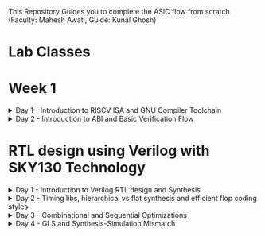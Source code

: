 This Repository Guides you to complete the ASIC flow from scratch (Faculty: Mahesh Awati, Guide: Kunal Ghosh)

# Lab Classes 
# Week 1
<details>
  <summary> Day 1 - Introduction to RISCV ISA and GNU Compiler Toolchain </summary>
  <br>



## C program That calculates sum from 1 to N
____Compiling it using C compiler____
```
gcc sum1ton.c 
./a.out
```

![sum1ton](https://github.com/ramdev604/pes_asic_class/assets/43489027/e8bd87eb-8e11-4623-a420-0eefff9888cc)

____Compiling using RISCV compiler____
```
riscv64-unknown-elf-gcc -O1 -mabi=lp64 -march=rv64i -o sum1ton.o sum1ton.c
spike pk sum1ton.o
riscv64-unknown-elf-objdump -d 1_to_N.o | less (in new tab)
```
## Spike Simulation

![spike1](https://github.com/ramdev604/pes_asic_class/assets/43489027/ae1e51b5-80fd-4633-8f3b-6884fbaf1316)

## Write a C program for Signed And Unsigned Numbers 
![unsigned](https://github.com/ramdev604/pes_asic_class/assets/43489027/474784ca-5318-4a01-abd9-995b25a5eaff)



```
vim unsignedHighest.c
riscv64-unknown-elf-gcc -Ofast -mabi=lp64 -march=rv64i -o unsignedHighest.o unsignedHighest.c
spike pk unsignedHighest.o
```
![WhatsApp Image 2023-08-21 at 22 56 11](https://github.com/ramdev604/pes_asic_class/assets/43489027/55e39c44-6d41-405c-b23c-ce8dd7204f6d)





## For the signed number 

  ![3](https://github.com/ramdev604/pes_asic_class/assets/43489027/dcecc5ae-fe61-4a96-bab9-8889851ad0fe)



```
vim signedHighest.c
riscv64-unknown-elf-gcc -Ofast -mabi=lp64 -march=rv64i -o signedHighest.o signedHighest.c
spike pk signedHighest.o
```

![4](https://github.com/ramdev604/pes_asic_class/assets/43489027/5e15b6ff-edb2-43c4-acce-e382fc390a72)
</details>

<details>
  <summary> Day 2 - Introduction to ABI and Basic Verification Flow </summary>
  <br>

# Introduction to ABI and basic verification flow

### Download the load.S , 1to9_count.c files from 
https://github.com/kunalg123/riscv_workshop_collaterals/tree/master/labs




```
cat 1to9_custom.c
cat load.S
```



![ss1](https://github.com/ramdev604/pes_asic_class/assets/43489027/087362a5-5c13-4923-a2a2-a0ffbd3c02a0)


![3](https://github.com/ramdev604/pes_asic_class/assets/43489027/832a281f-0b6f-4d96-bfed-a3d324d1a56e)

```
riscv64-unknown-elf-gcc -Ofast -mabi=lp64 -march=rv64i -o 1to9_custom.o 1to9_custom.c load.S
spike pk 1to9_custom.o
riscv64-unknown-elf-objdump -d 1to9_custom.o | less
```

## Spike Simulation

![Screenshot from 2023-08-21 09-10-32](https://github.com/ramdev604/pes_asic_class/assets/43489027/64e49c93-a6e6-42f4-a187-1c789809ce21)
</details>

#  RTL design using Verilog with SKY130 Technology 

<details>
  <summary> Day 1 - Introduction to Verilog RTL design and Synthesis</summary>
  <br>

## Task 1
## Loading a mux and it's testbench into iverilog 
  ```
    sudo -i
    cd /home
    cd ramdev
    cd VLSI
    cd sky130RTLDesignAndSynthesisWorkshop
    cd verilog_files
  ```
![gtk](https://github.com/ramdev604/pes_asic_class/assets/43489027/66d33e8d-f382-48ed-8b72-9988a1de738d)

![GTK1](https://github.com/ramdev604/pes_asic_class/assets/43489027/58800e3e-ea20-47cb-b6ff-57cca7781373)

## Task 2
## Labs using Yosys and Sky130 PDKs

```
read_liberty -lib ../lib/sky130_fd_sc_hd__tt_025C_1v80.lib
read_verilog good_mux.v
synth -top good_mux 
abc -liberty ../lib/sky130_fd_sc_hd__tt_025C_1v80.lib
show
```
![yosys](https://github.com/ramdev604/pes_asic_class/assets/43489027/785a7786-3069-49f5-ae7a-bec890e9bb14)

![yosys1](https://github.com/ramdev604/pes_asic_class/assets/43489027/48dbaf4a-f863-45fb-8caa-d5ed151e9749)

## Writing a netlist for the verilog code
![yosys2](https://github.com/ramdev604/pes_asic_class/assets/43489027/a7349e48-c321-4551-b50d-5d1ebb223bc4)
![yosys3](https://github.com/ramdev604/pes_asic_class/assets/43489027/422411fc-9ac3-48c3-a4b2-c47e569d439d)
![yosys4](https://github.com/ramdev604/pes_asic_class/assets/43489027/09531182-0212-463e-a6c1-2d60823eaa8f)
![yosys5](https://github.com/ramdev604/pes_asic_class/assets/43489027/217e8779-951f-4b4f-832f-e910dcea8f61)
</details>

<details>
  <summary> Day 2 - Timing libs, hierarchical vs flat synthesis and efficient flop coding styles </summary>
  <br>

## Introduction to .lib

## Task 1
### Command to invoke sky130_fd_sc_hd__tt_025C_1v80.lib file 

```
 vim ../lib/sky130_fd_sc_hd__tt_025C_1v80.lib
```

![T1_1](https://github.com/ramdev604/pes_asic_class/assets/43489027/f4dad528-775e-4d81-ade2-478881e7b74e)
![T1_2](https://github.com/ramdev604/pes_asic_class/assets/43489027/f2381deb-d0ee-4333-aee2-0daded1f5bad)
![T1_3](https://github.com/ramdev604/pes_asic_class/assets/43489027/8ffd0c36-f3d2-4f4f-b0e6-02088b677bfe)
![T1_4](https://github.com/ramdev604/pes_asic_class/assets/43489027/d596dcda-df77-4493-b899-dd9a2c7fbad1)

## Task 2
## Hier synthesis flat synthesis 

```
yosys
read_liberty -lib ../lib//sky130_fd_sc_hd__tt_025C_1v80.lib
read_verilog multiple_modules.v
synth -top multiple_modules
abc -liberty ../lib/sky130_fd_sc_hd__tt_025C_1v80.lib
show multiple_modules
```
![yosys1](https://github.com/ramdev604/pes_asic_class/assets/43489027/35b51b32-b8a7-460d-be27-fdb1c72e84a7)
![yosys2](https://github.com/ramdev604/pes_asic_class/assets/43489027/621d0260-b681-4541-9c50-2ab36208be5c)

```
write_verilog multiple_modules_hier.v
!vim multiple_modules_hier.v 
```
![T2_1](https://github.com/ramdev604/pes_asic_class/assets/43489027/be2f74ac-9e20-4bc1-8333-59d82eb4cc1d)
![T2_2](https://github.com/ramdev604/pes_asic_class/assets/43489027/1861bbee-4e6b-4597-a85f-b71e601c6453)

## Task 3

## Various Flop Coding Styles and optimization

### For asynchronous reset
```
iverilog dff_asyncres.v tb_dff_asyncres.v
./a.out
gtkwave tb_dff_asyncres.vcd 
```
![GTK1](https://github.com/ramdev604/pes_asic_class/assets/43489027/3e7479ed-f378-44b5-ad33-ac575d35e8c0)

![GTK2](https://github.com/ramdev604/pes_asic_class/assets/43489027/3f973171-b9a8-48a9-aa19-6c613fbd8547)

### For asynchronous set
```
iverilog dff_async_set.v tb_dff_async_set.v
./a.out
gtkwave tb_dff_async_set.vcd
```
![GTK3](https://github.com/ramdev604/pes_asic_class/assets/43489027/39762c4c-4222-419d-a803-e71cf9120539)

### For Synchronous reset
```
iverilog dff_syncres.v tb_dff_syncres.v
./a.out
gtkwave tb_dff_syncres.vcd 
```
![GTK4](https://github.com/ramdev604/pes_asic_class/assets/43489027/c18cf3c9-ac8a-48c2-bc30-ca150a926f06)

## Task 4
### Synthesizing all 3 codes using yosys

```
yosys
read_liberty -lib ../lib/sky130_fd_sc_hd__tt_025C_1v80.lib
read_verilog dff_asyncres.v
synth -top dff_asyncres
dfflibmap -liberty ../lib/sky130_fd_sc_hd__tt_025C_1v80.lib
abc -liberty ../lib//sky130_fd_sc_hd__tt_025C_1v80.lib
show
```
![yosys3](https://github.com/ramdev604/pes_asic_class/assets/43489027/20574c1f-0f00-470b-bc64-0c113fb19d9a)
![yosys4](https://github.com/ramdev604/pes_asic_class/assets/43489027/fc768d3e-11df-4167-b955-fb25e1ca9ebc)

```
read_verilog dff_async_set.v
synth -top dff_async_set
dfflibmap -liberty ../lib//sky130_fd_sc_hd__tt_025C_1v80.lib
abc -liberty ../lib/sky130_fd_sc_hd__tt_025C_1v80.lib
show
```
![yosys5](https://github.com/ramdev604/pes_asic_class/assets/43489027/6da8c888-5126-4150-967b-02fd0eb09321)

```
read_verilog dff_syncres.v
synth -top dff_syncres
dfflibmap -liberty ../lib/sky130_fd_sc_hd__tt_025C_1v80.lib
abc -liberty ../lib/sky130_fd_sc_hd__tt_025C_1v80.lib
show
```
![yosys6](https://github.com/ramdev604/pes_asic_class/assets/43489027/36ffdba6-d323-4b7c-b35a-2d1335590fc0)
</details>

<details>
  <summary> Day 3 - Combinational and Sequential Optimizations </summary>
  <br>

# Introduction to optimizations
## Combinational logic optimizations
**opt_check1.v**
```
read_liberty -lib ../lib/sky130_fd_sc_hd__tt_025C_1v80.lib  
read_verilog opt_check.v
synth -top opt_check
opt_clean -purge
abc -liberty ../lib/sky130_fd_sc_hd__tt_025C_1v80.lib
show
```
![d3_1](https://github.com/ramdev604/pes_asic_class/assets/43489027/720c5d35-658d-44ce-b783-d5a0bbe86c43)

**opt_check2.v**
```
read_liberty -lib ../lib/sky130_fd_sc_hd__tt_025C_1v80.lib  
read_verilog opt_check2.v
synth -top opt_check2
opt_clean -purge
abc -liberty ../lib/sky130_fd_sc_hd__tt_025C_1v80.lib
show
```
![d3_2](https://github.com/ramdev604/pes_asic_class/assets/43489027/dfef47fa-e098-4169-ba53-3e8a6496eaa5)


**opt_check3.v**

```
read_liberty -lib ../lib/sky130_fd_sc_hd__tt_025C_1v80.lib  
read_verilog opt_check3.v
synth -top opt_check3
opt_clean -purge
abc -liberty ../lib/sky130_fd_sc_hd__tt_025C_1v80.lib
show
```
![d3_3](https://github.com/ramdev604/pes_asic_class/assets/43489027/b73fb517-2326-4d47-a84e-9150dac46db1)

**multiple_module_opt.v**
```
read_liberty -lib ../lib/sky130_fd_sc_hd__tt_025C_1v80.lib  
read_verilog multiple_module_opt.v
synth -top multiple_module_opt
flatten
opt_clean -purge
abc -liberty ../lib/sky130_fd_sc_hd__tt_025C_1v80.lib
show
```
![d3_4](https://github.com/ramdev604/pes_asic_class/assets/43489027/b23df09a-3e79-4a4c-8a6e-76aae68ba1f0)

# Sequential logic optimizations
**dff_const1.v**

```
iverilog dff_const1.v tb_dff_const1.v
./a.out
gtkwave tb_dff_const1.vcd
```
![diff_term](https://github.com/ramdev604/pes_asic_class/assets/43489027/80f2ea14-7c70-482a-8f8e-2b8b76e66b8b)
![diff1_gtk](https://github.com/ramdev604/pes_asic_class/assets/43489027/cd615e5b-9e2d-4250-8b67-b1dfb5fc416c)


**Synthesis**
```
  read_liberty -lib ../lib/sky130_fd_sc_hd__tt_025C_1v80.lib  
  read_verilog dff_const1.v
  synth -top dff_const1
  dfflibmap -liberty ../lib/sky130_fd_sc_hd__tt_025C_1v80.lib 
  abc -liberty ../lib/sky130_fd_sc_hd__tt_025C_1v80.lib
  show
```
![diff1_yosys](https://github.com/ramdev604/pes_asic_class/assets/43489027/0e5fac57-121a-4341-a4de-99ba74871b1c)

**dff_const2.v**
``` v
module dff_const2(input clk, input reset, output reg q);
always @(posedge clk, posedge reset)
begin
	if(reset)
		q <= 1'b1;
	else
		q <= 1'b1;
end

endmodule
```
**Simulate**
```
iverilog dff_const1.v tb_dff_const2.v
./a.out
gtkwave tb_dff_const2.vcd
```
![diff2_gtk](https://github.com/ramdev604/pes_asic_class/assets/43489027/a4feb46c-82bb-4919-b5a8-e156d92a85fe)


**Synthesis**
```
  read_liberty -lib ../lib/sky130_fd_sc_hd__tt_025C_1v80.lib  
  read_verilog dff_const2.v
  synth -top dff_const2
  dfflibmap -liberty ../lib/sky130_fd_sc_hd__tt_025C_1v80.lib 
  abc -liberty ../lib/sky130_fd_sc_hd__tt_025C_1v80.lib
  show
```
![diff2_yosys](https://github.com/ramdev604/pes_asic_class/assets/43489027/50871366-9725-4080-a99a-f8aa9f3934fe)

**dff_const3.v**
``` v
module dff_const3(input clk, input reset, output reg q);
reg q1;

always @(posedge clk, posedge reset)
begin
	if(reset)
	begin
		q <= 1'b1;
		q1 <= 1'b0;
	end
	else
	begin
		q1 <= 1'b1;
		q <= q1;
	end
end

endmodule
```

**Simulate**
```
iverilog dff_const3.v tb_dff_const2.v
./a.out
gtkwave tb_dff_const3.vcd
```
![diff3_term](https://github.com/ramdev604/pes_asic_class/assets/43489027/1fbd83d9-44cb-40c4-9709-20245fcbde73)
![diff3_gtk](https://github.com/ramdev604/pes_asic_class/assets/43489027/fe97d6f2-4ceb-414c-9d64-209dcc73b88b)


**Synthesis**
```
  read_liberty -lib ../lib/sky130_fd_sc_hd__tt_025C_1v80.lib  
  read_verilog dff_const3.v
  synth -top dff_const3
  dfflibmap -liberty ../lib/sky130_fd_sc_hd__tt_025C_1v80.lib 
  abc -liberty ../lib/sky130_fd_sc_hd__tt_025C_1v80.lib
  show
```
![diff3_yosys](https://github.com/ramdev604/pes_asic_class/assets/43489027/c8aa6825-ccee-447d-b900-5e042bc7de6e)

# Sequential optimzations for unused outputs
**counter_opt.v**
``` v
module counter_opt (input clk , input reset , output q);
reg [2:0] count;
assign q = count[0];

always @(posedge clk ,posedge reset)
begin
	if(reset)
		count <= 3'b000;
	else
		count <= count + 1;
end

endmodule
```
**Synthesis**
```
  read_liberty -lib ../lib/sky130_fd_sc_hd__tt_025C_1v80.lib  
  read_verilog counter_opt.v
  synth -top counter_opt
  dfflibmap -liberty ../lib/sky130_fd_sc_hd__tt_025C_1v80.lib 
  abc -liberty ../lib/sky130_fd_sc_hd__tt_025C_1v80.lib
  show
```

![counter1](https://github.com/ramdev604/pes_asic_class/assets/43489027/9ca788d8-df6c-42ec-8c38-7e7365847835)

**counter_opt2.v**
``` v
module counter_opt (input clk , input reset , output q);
reg [2:0] count;
assign q = (count[2:0] == 3'b100);

always @(posedge clk ,posedge reset)
begin
	if(reset)
		count <= 3'b000;
	else
		count <= count + 1;
end

endmodule
```
**Synthesis**
```
  read_liberty -lib ../lib/sky130_fd_sc_hd__tt_025C_1v80.lib  
  read_verilog counter_opt2.v
  synth -top counter_opt
  dfflibmap -liberty ../lib/sky130_fd_sc_hd__tt_025C_1v80.lib 
  abc -liberty ../lib/sky130_fd_sc_hd__tt_025C_1v80.lib
  show
```
![counter2](https://github.com/ramdev604/pes_asic_class/assets/43489027/24099692-4d86-4a73-b2de-0c1b91746b4a)
</details>

<details>
  <summary> Day 4 - GLS and Synthesis-Simulation Mismatch </summary>
  <br>
	
**ternary_operator_mux.v**
	
**Simulation**
```
iverilog ternary_operator_mux.v tb_ternary_operator_mux.v
./a.out
gtkwave tb_ternary_operator_mux.vcd
```
![ter1_term](https://github.com/ramdev604/pes_asic_class/assets/43489027/900a9cb5-85e2-4797-a165-c27af974e889)
![ter1_gtk](https://github.com/ramdev604/pes_asic_class/assets/43489027/9e39892c-8035-4dc9-b1d4-d8c132062e73)


**Synthesis**
```
read_liberty -lib ../lib/sky130_fd_sc_hd__tt_025C_1v80.lib
read_verilog ternary_operator_mux.v
synth -top ternary_operator_mux
abc -liberty ../lib/sky130_fd_sc_hd__tt_025C_1v80.lib
write_verilog -noattr ternary_operator_mux_netlist.v
show
```
![ter1_yosys](https://github.com/ramdev604/pes_asic_class/assets/43489027/9ecade19-4573-47bd-a784-b95b41c5d007)

**GLS**
To to Gate level simulation, Invoke iverilog with verilog modules
```
iverilog ../my_lib/verilog_model/primitives.v ../my_lib/verilog_model/sky130_fd_sc_hd.v ternary_operator_mux_netlist.v tb_ternary_operator_mux.v
./a.out
gtkwave tb_ternary_operator_mux.vcd
```
![gls_gtk](https://github.com/ramdev604/pes_asic_class/assets/43489027/ee6d00a6-a190-4175-8610-a64ba8d04e76)


** bad_mux.v**
``` v
module bad_mux (input i0 , input i1 , input sel , output reg y);
always @ (sel)
begin
	if(sel)
		y <= i1;
	else 
		y <= i0;
end
endmodule
```
**RTL Simulation**
```
iverilog bad_mux.v tb_bad_mux.v
./a.out
gtkwave tb_bad_mux.vcd
```
![badmux_gtk](https://github.com/ramdev604/pes_asic_class/assets/43489027/7e64326e-938b-4583-83bd-260292e9b3c6)


**Synthesis**
```
read_liberty -lib ../lib/sky130_fd_sc_hd__tt_025C_1v80.lib
read_verilog bad_mux.v
synth -top bad_mux
abc -liberty ../lib/sky130_fd_sc_hd__tt_025C_1v80.lib
write_verilog -noattr bad_mux_netlist.v
show
```
![badmux_yosys](https://github.com/ramdev604/pes_asic_class/assets/43489027/ae127ec8-bd43-4a55-9083-e6e302576271)

**GLS**
To to Gate level simulation, Invoke iverilog with verilog modules
```
iverilog ../my_lib/verilog_model/primitives.v ../my_lib/verilog_model/sky130_fd_sc_hd.v bad_mux_netlist.v tb_bad_mux.v
./a.out
gtkwave tb_bad_mux.vcd
```

![gls2_gtk](https://github.com/ramdev604/pes_asic_class/assets/43489027/fe4107c6-f85f-4c5c-bbd9-082a19b3b459)

# Labs on synth-sim mismatch for blocking statement
**blocking_caveat.v**
``` v
module blocking_caveat (input a , input b , input  c, output reg d); 
reg x;
always @ (*)
begin
	d = x & c;
	x = a | b;
end
endmodule
```
**RTL Simulation**
```
iverilog blocking_caveat.v tb_blocking_caveat.v
./a.out
gtkwave tb_blocking_caveat.vcd
```
![rtl2_gtk](https://github.com/ramdev604/pes_asic_class/assets/43489027/ec56e77f-bc8a-4c5d-be56-db092c227c9f)


**Synthesis**
```
read_liberty -lib ../lib/sky130_fd_sc_hd__tt_025C_1v80.lib
read_verilog blocking_caveat.v
synth -top blocking_caveat
abc -liberty ../lib/sky130_fd_sc_hd__tt_025C_1v80.lib
write_verilog -noattr blocking_caveat_netlist.v
show
```
![rtl2_yosys](https://github.com/ramdev604/pes_asic_class/assets/43489027/747247e3-8cde-4b4e-879e-1eb12f024f0d)

**GLS**
To to Gate level simulation, Invoke iverilog with verilog modules
```
iverilog ../my_lib/verilog_model/primitives.v ../my_lib/verilog_model/sky130_fd_sc_hd.v blocking_caveat_netlist.v tb_blocking_caveat.v
./a.out
gtkwave tb_blocking_caveat.vcd
```

![gls3_gtk](https://github.com/ramdev604/pes_asic_class/assets/43489027/2fc51442-4c1a-4441-b32d-75f02c820278)
</details>

